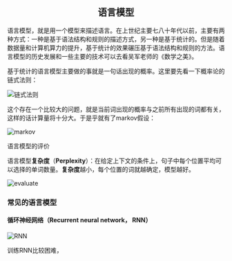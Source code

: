 ## <center>语言模型</center>

语言模型，就是用一个模型来描述语言。在上世纪主要七八十年代以前，主要有两种方式：一种是基于语法结构和规则的描述方式，另一种是基于统计的。但是随着数据量和计算机算力的提升，基于统计的效果碾压基于语法结构和规则的方法。语言模型的历史发展和一些主要的技术可以去看吴军老师的《数学之美》。

基于统计的语言模型主要做的事就是一句话出现的概率。这里要先看一下概率论的链式法则：

![链式法则](http://wshaow.club/pyotrch/language_model/language-model-chainrule.jpg-water_mark)

这个存在一个比较大的问题，就是当前词出现的概率与之前所有出现的词都有关，这样的话计算量将十分大。于是乎就有了markov假设：

![markov](http://wshaow.club/pyotrch/language_model/language-model-markov.jpg-water_mark)

语言模型的评价

 语言模型**复杂度**（**Perplexity**）：在给定上下文的条件上，句子中每个位置平均可以选择的单词数量。**复杂度**越小，每个位置的词就越确定，模型越好。 

![evaluate](http://wshaow.club/pytorch/language_model/language-model-evaluate.jpg-water_mark)

### 常见的语言模型

#### 循环神经网络（Recurrent neural network， RNN）

![RNN](http://wshaow.club/pytorch/language_model/language-model-rnn.jpg-water_mark)

训练RNN比较困难，


